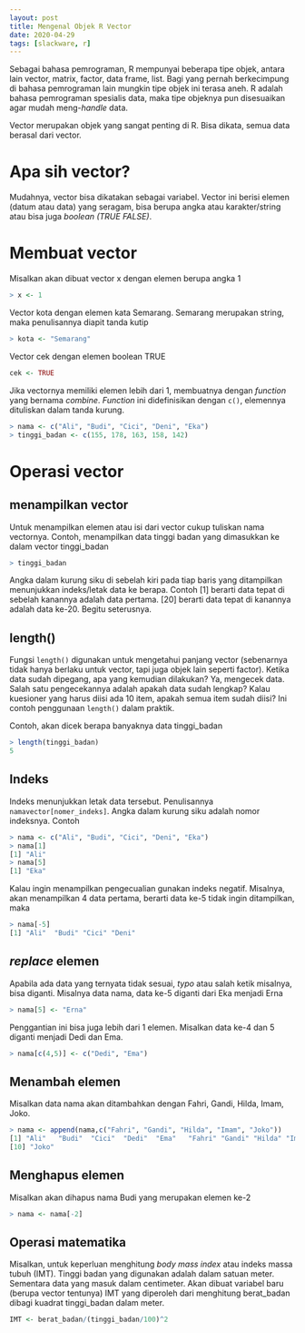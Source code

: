 ```yaml
---
layout: post
title: Mengenal Objek R Vector
date: 2020-04-29
tags: [slackware, r]
---
```

Sebagai bahasa pemrograman, R mempunyai beberapa tipe objek, antara lain vector, matrix, factor, data frame, list. Bagi yang pernah berkecimpung di bahasa pemrograman lain mungkin tipe objek ini terasa aneh. R adalah bahasa pemrograman spesialis data, maka tipe objeknya pun disesuaikan agar mudah meng-_handle_ data.

Vector merupakan objek yang sangat penting di R. Bisa dikata, semua data berasal dari vector.

# Apa sih vector?
Mudahnya, vector bisa dikatakan sebagai variabel. Vector ini berisi elemen (datum atau data) yang seragam, bisa berupa angka atau karakter/string atau bisa juga _boolean (TRUE FALSE)_.
# Membuat vector
Misalkan akan dibuat vector x dengan elemen berupa angka 1
```R
> x <- 1
```
Vector kota dengan elemen kata Semarang. Semarang merupakan string, maka penulisannya diapit tanda kutip
```R
> kota <- "Semarang"
```
Vector cek dengan elemen boolean TRUE
```R
cek <- TRUE
```
Jika vectornya memiliki elemen lebih dari 1, membuatnya dengan _function_ yang bernama _combine_. _Function_ ini didefinisikan dengan <code>c()</code>, elemennya dituliskan dalam tanda kurung. 
```R
> nama <- c("Ali", "Budi", "Cici", "Deni", "Eka")
> tinggi_badan <- c(155, 178, 163, 158, 142)
```
# Operasi vector
## menampilkan vector
Untuk menampilkan elemen atau isi dari vector cukup tuliskan nama vectornya. Contoh, menampilkan data tinggi badan yang dimasukkan ke dalam vector tinggi_badan
```R
> tinggi_badan
```
Angka dalam kurung siku di sebelah kiri pada tiap baris yang ditampilkan menunjukkan indeks/letak data ke berapa. Contoh [1] berarti data tepat di sebelah kanannya adalah data pertama. [20] berarti data tepat di kanannya adalah data ke-20. Begitu seterusnya. 
## length()
Fungsi <code>length()</code> digunakan untuk mengetahui panjang vector (sebenarnya tidak hanya berlaku untuk vector, tapi juga objek lain seperti factor). Ketika data sudah dipegang, apa yang kemudian dilakukan? Ya, mengecek data. Salah satu pengecekannya adalah apakah data sudah lengkap? Kalau kuesioner yang harus diisi ada 10 item, apakah semua item sudah diisi? Ini contoh penggunaan <code>length()</code> dalam praktik.

Contoh, akan dicek berapa banyaknya data tinggi\_badan 
```R
> length(tinggi_badan)
5
```
## Indeks
Indeks menunjukkan letak data tersebut. Penulisannya <code>namavector[nomer\_indeks]</code>. Angka dalam kurung siku adalah nomor indeksnya. Contoh
```R
> nama <- c("Ali", "Budi", "Cici", "Deni", "Eka")
> nama[1]
[1] "Ali"
> nama[5]
[1] "Eka"
```
Kalau ingin menampilkan pengecualian gunakan indeks negatif. Misalnya, akan menampilkan 4 data pertama, berarti data ke-5 tidak ingin ditampilkan, maka
```R
> nama[-5]
[1] "Ali"  "Budi" "Cici" "Deni"
```
## _replace_ elemen
Apabila ada data yang ternyata tidak sesuai, _typo_ atau salah ketik misalnya, bisa diganti. Misalnya data nama, data ke-5 diganti dari Eka menjadi Erna
```R
> nama[5] <- "Erna"
```
Penggantian ini bisa juga lebih dari 1 elemen. Misalkan data ke-4 dan 5 diganti menjadi Dedi dan Ema.
```R
> nama[c(4,5)] <- c("Dedi", "Ema")
```
## Menambah elemen
Misalkan data nama akan ditambahkan dengan Fahri, Gandi, Hilda, Imam, Joko.
```R
> nama <- append(nama,c("Fahri", "Gandi", "Hilda", "Imam", "Joko"))
[1] "Ali"   "Budi"  "Cici"  "Dedi"  "Ema"   "Fahri" "Gandi" "Hilda" "Imam" 
[10] "Joko"
```
## Menghapus elemen
Misalkan akan dihapus nama Budi yang merupakan elemen ke-2
```R
> nama <- nama[-2]
```
## Operasi matematika
Misalkan, untuk keperluan menghitung _body mass index_ atau indeks massa tubuh (IMT). Tinggi badan yang digunakan adalah dalam satuan meter. Sementara data yang masuk dalam centimeter. Akan dibuat variabel baru (berupa vector tentunya) IMT yang diperoleh dari menghitung berat\_badan dibagi kuadrat tinggi\_badan dalam meter.
```R
IMT <- berat_badan/(tinggi_badan/100)^2
```
